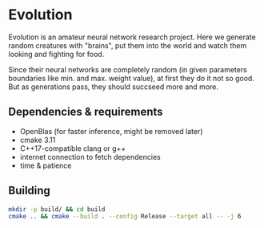 # Evolution

Evolution is an amateur neural network research project. Here we generate random creatures with "brains", put them into the world and watch them looking and fighting for food.

Since their neural networks are completely random (in given parameters boundaries like min. and max. weight value), at first they do it not so good. But as generations pass, they should succseed more and more.

## Dependencies & requirements
* OpenBlas (for faster inference, might be removed later)
* cmake 3.11
* C++17-compatible clang or g++
* internet connection to fetch dependencies
* time & patience

## Building
```bash
mkdir -p build/ && cd build
cmake .. && cmake --build . --config Release --target all -- -j 6
```